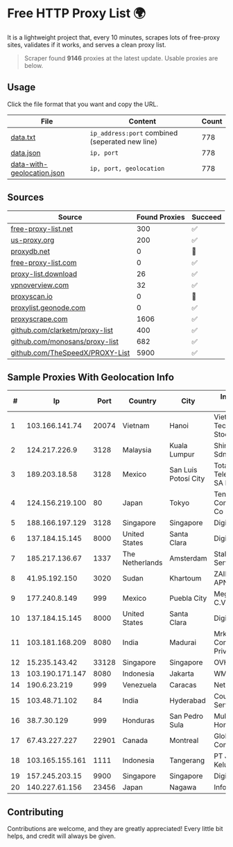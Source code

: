 
# Free HTTP Proxy List 🌍

It is a lightweight project that, every 10 minutes, scrapes lots of free-proxy sites, validates if it works, and serves a clean proxy list.


> Scraper found **9146** proxies at the latest update. Usable proxies are below.

## Usage

Click the file format that you want and copy the URL.


|File|Content|Count|
|----|-------|-----|
|[data.txt](https://raw.githubusercontent.com/themiralay/Proxy-List-World/master/data.txt)|`ip_address:port` combined (seperated new line)|778|
|[data.json](https://raw.githubusercontent.com/themiralay/Proxy-List-World/master/data.json)|`ip, port`|778|
|[data-with-geolocation.json](https://raw.githubusercontent.com/themiralay/Proxy-List-World/master/data-with-geolocation.json)|`ip, port, geolocation`|778|

## Sources

|Source|Found Proxies|Succeed|
|------|-------------|-------|
|[free-proxy-list.net](https://free-proxy-list.net)|300|✅|
|[us-proxy.org](https://www.us-proxy.org)|200|✅|
|[proxydb.net](http://proxydb.net)|0|🚫|
|[free-proxy-list.com](https://free-proxy-list.com/?page=&port=&type%5B%5D=http&type%5B%5D=https&up_time=0&search=Search)|0|✅|
|[proxy-list.download](https://www.proxy-list.download/HTTP)|26|✅|
|[vpnoverview.com](https://vpnoverview.com/privacy/anonymous-browsing/free-proxy-servers)|32|✅|
|[proxyscan.io](https://www.proxyscan.io)|0|🚫|
|[proxylist.geonode.com](https://proxylist.geonode.com/api/proxy-list?limit=300&page=1&sort_by=lastChecked&sort_type=desc&protocols=http,https)|0|✅|
|[proxyscrape.com](https://api.proxyscrape.com/v2/?request=displayproxies&protocol=http&timeout=10000&country=all&ssl=all&anonymity=all)|1606|✅|
|[github.com/clarketm/proxy-list](https://raw.githubusercontent.com/clarketm/proxy-list/master/proxy-list-raw.txt)|400|✅|
|[github.com/monosans/proxy-list](https://raw.githubusercontent.com/monosans/proxy-list/main/proxies/http.txt)|682|✅|
|[github.com/TheSpeedX/PROXY-List](https://raw.githubusercontent.com/TheSpeedX/PROXY-List/master/http.txt)|5900|✅|


## Sample Proxies With Geolocation Info

|#|Ip|Port|Country|City|Internet Service Provider|
|-|--|----|-------|----|-------------------------|
|1|103.166.141.74|20074|Vietnam|Hanoi|Viet NAM Cloud Technology Joint Stock Company|
|2|124.217.226.9|3128|Malaysia|Kuala Lumpur|Shinjiru Technology Sdn Bhd|
|3|189.203.18.58|3128|Mexico|San Luis Potosí City|Total Play Telecomunicaciones SA De CV|
|4|124.156.219.100|80|Japan|Tokyo|Tencent Cloud Computing (Beijing) Co|
|5|188.166.197.129|3128|Singapore|Singapore|DigitalOcean, LLC|
|6|137.184.15.145|8000|United States|Santa Clara|DigitalOcean, LLC|
|7|185.217.136.67|1337|The Netherlands|Amsterdam|Stallion Network Services Limited|
|8|41.95.192.150|3020|Sudan|Khartoum|ZAIN SD 2G 3G LTE APN Internet|
|9|177.240.8.149|999|Mexico|Puebla City|Mega Cable, S.A. de C.V.|
|10|137.184.15.145|8000|United States|Santa Clara|DigitalOcean, LLC|
|11|103.181.168.209|8080|India|Madurai|Mrkr Communications Private Limited|
|12|15.235.143.42|33128|Singapore|Singapore|OVH SAS|
|13|103.190.171.147|8080|Indonesia|Jakarta|WMS|
|14|190.6.23.219|999|Venezuela|Caracas|Net Uno|
|15|103.48.71.102|84|India|Hyderabad|Country Online Services PVT LTD|
|16|38.7.30.129|999|Honduras|San Pedro Sula|Multicable De Honduras|
|17|67.43.227.227|22901|Canada|Montreal|GloboTech Communications|
|18|103.165.155.161|1111|Indonesia|Tangerang|PT Jaringan Keluarga Bersama|
|19|157.245.203.15|9900|Singapore|Singapore|DigitalOcean, LLC|
|20|140.227.61.156|23456|Japan|Nagawa|InfoSphere|



## Contributing

Contributions are welcome, and they are greatly appreciated! Every
little bit helps, and credit will always be given.


